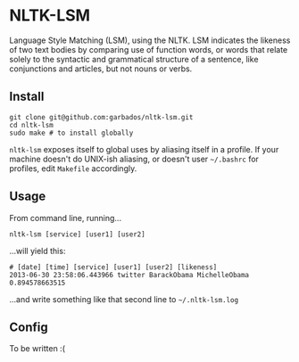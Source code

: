 # NLTK-LSM

Language Style Matching (LSM), using the NLTK. LSM indicates the likeness of two text bodies by comparing use of function words, or words that relate solely to the syntactic and grammatical structure of a sentence, like conjunctions and articles, but not nouns or verbs.

## Install

    git clone git@github.com:garbados/nltk-lsm.git
    cd nltk-lsm
    sudo make # to install globally

`nltk-lsm` exposes itself to global uses by aliasing itself in a profile. If your machine doesn't do UNIX-ish aliasing, or doesn't user `~/.bashrc` for profiles, edit `Makefile` accordingly.

## Usage

From command line, running...

    nltk-lsm [service] [user1] [user2]

...will yield this:

    # [date] [time] [service] [user1] [user2] [likeness]
    2013-06-30 23:58:06.443966 twitter BarackObama MichelleObama 0.894578663515

...and write something like that second line to `~/.nltk-lsm.log`

## Config

To be written :(